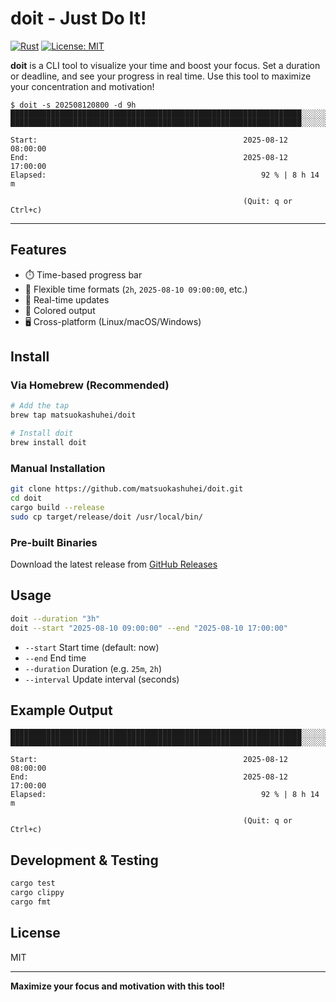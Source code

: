 # doit - Just Do It!

[![Rust](https://img.shields.io/badge/rust-1.70+-orange.svg)](https://www.rust-lang.org)
[![License: MIT](https://img.shields.io/badge/License-MIT-yellow.svg)](https://opensource.org/licenses/MIT)

**doit** is a CLI tool to visualize your time and boost your focus.
Set a duration or deadline, and see your progress in real time.
Use this tool to maximize your concentration and motivation!

```
$ doit -s 202508120800 -d 9h
█████████████████████████████████████████████████████████████████░░░░░░
█████████████████████████████████████████████████████████████████░░░░░░

Start:                                              2025-08-12 08:00:00
End:                                                2025-08-12 17:00:00
Elapsed:                                                92 % | 8 h 14 m

                                                    (Quit: q or Ctrl+c)
```
---

## Features

- ⏱️ Time-based progress bar
- 🎯 Flexible time formats (`2h`, `2025-08-10 09:00:00`, etc.)
- 🔄 Real-time updates
- 🎨 Colored output
- 🖥️ Cross-platform (Linux/macOS/Windows)

## Install

### Via Homebrew (Recommended)

```bash
# Add the tap
brew tap matsuokashuhei/doit

# Install doit
brew install doit
```

### Manual Installation

```bash
git clone https://github.com/matsuokashuhei/doit.git
cd doit
cargo build --release
sudo cp target/release/doit /usr/local/bin/
```

### Pre-built Binaries

Download the latest release from [GitHub Releases](https://github.com/matsuokashuhei/doit/releases)

## Usage

```bash
doit --duration "3h"
doit --start "2025-08-10 09:00:00" --end "2025-08-10 17:00:00"
```

- `--start` Start time (default: now)
- `--end` End time
- `--duration` Duration (e.g. `25m`, `2h`)
- `--interval` Update interval (seconds)

## Example Output

```
█████████████████████████████████████████████████████████████████░░░░░░
█████████████████████████████████████████████████████████████████░░░░░░

Start:                                              2025-08-12 08:00:00
End:                                                2025-08-12 17:00:00
Elapsed:                                                92 % | 8 h 14 m

                                                    (Quit: q or Ctrl+c)

```

## Development & Testing

```bash
cargo test
cargo clippy
cargo fmt
```

## License

MIT

---

**Maximize your focus and motivation with this tool!**
